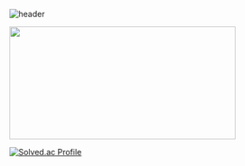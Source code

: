 

  ![header](https://capsule-render.vercel.app/api?type=waving&color=timeGradient&text=Welcome%20to%20Seeun's%20GitHub%20👋&animation=twinkling&fontSize=30&fontAlignY=40&fontAlign=70&height=250)



<a href="https://www.gitanimals.org/en_US?utm_medium=image&utm_source=Choiseeun0815&utm_content=farm">
<img
  src="https://render.gitanimals.org/farms/Choiseeun0815"
  width="400"
  height="200"
/>
</a>

[![Solved.ac Profile](http://mazassumnida.wtf/api/v2/generate_badge?boj=salmons11)](https://solved.ac/salmons11/)

<!--
**Choiseeun0815/Choiseeun0815** is a ✨ _special_ ✨ repository because its `README.md` (this file) appears on your GitHub profile.

Here are some ideas to get you started:

- 🔭 I’m currently working on ...
- 🌱 I’m currently learning ...
- 👯 I’m looking to collaborate on ...
- 🤔 I’m looking for help with ...
- 💬 Ask me about ...
- 📫 How to reach me: ...
- 😄 Pronouns: ...
- ⚡ Fun fact: ...
-->

